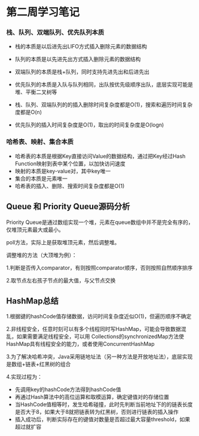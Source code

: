 # 第二周学习笔记



### 栈、队列、双端队列、优先队列本质

* 栈的本质是以后进先出LIFO方式插入删除元素的数据结构

* 队列的本质是以先进先出方式插入删除元素的数据结构

* 双端队列的本质是栈+队列，同时支持先进先出和后进先出

* 优先队列的本质是入队与队列相同，出队按优先级顺序出队，底层实现可能是堆、平衡二叉树等

* 栈、队列、双端队列的的插入删除时间复杂度都是O(1)，搜索和遍历时间复杂度都是O(n)

* 优先队列的插入时间复杂度是O(1)，取出的时间复杂度是O(logn)

  

### 哈希表、映射、集合本质

* 哈希表的本质是根据Key直接访问Value的数据结构，通过把Key经过Hash Function映射到表中某个位置，以加快访问速度
* 映射的本质是key-value对，其中key唯一
* 集合的本质是元素唯一
* 哈希表的插入、删除、搜索时间复杂度都是O(1)



## Queue 和 Priority Queue源码分析

Priority Queue是通过数组实现一个堆，元素在queue数组中并不是完全有序的，仅堆顶元素最大或最小。

poll方法，实际上是获取堆顶元素，然后调整堆。

调整堆的方法（大顶堆为例）：

1.判断是否传入comparator，有则按照comparator顺序，否则按照自然顺序排序

2.取节点左右孩子节点的最大值，与父节点交换



## HashMap总结

1.根据键的hashCode值存储数据，访问时间复杂度近似O(1)，但遍历顺序不确定

2.非线程安全，任意时刻可以有多个线程同时写HashMap，可能会导致数据混乱，如果需要满足线程安全，可以用 Collections的synchronizedMap方法使HashMap具有线程安全的能力，或者使用ConcurrentHashMap

3.为了解决哈希冲突，Java采用链地址法（另一种方法是开放地址法），底层实现是数组+链表+红黑树的组合

4.实现过程为：

* 先调用key的hashCode方法得到hashCode值
* 再通过Hash算法中的高位运算和取模运算，确定键值对的存储位置
* 当HashCode值相等时，发生哈希碰撞，此时先判断当前地址下的的链表长度是否大于8，如果大于8就把链表转为红黑树，否则进行链表的插入操作
* 插入成功后，判断实际存在的键值对数量是否超过最大容量threshold，如果超过就扩容